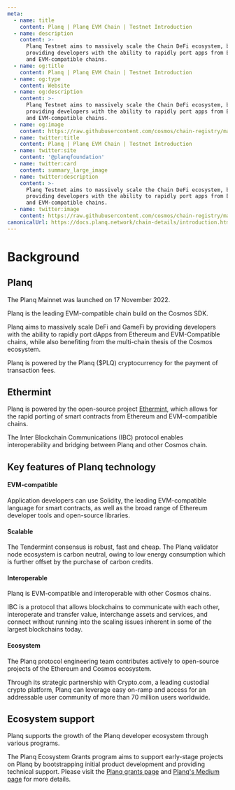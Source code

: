 ```yaml
---
meta:
  - name: title
    content: Planq | Planq EVM Chain | Testnet Introduction
  - name: description
    content: >-
      Planq Testnet aims to massively scale the Chain DeFi ecosystem, by
      providing developers with the ability to rapidly port apps from Ethereum
      and EVM-compatible chains.
  - name: og:title
    content: Planq | Planq EVM Chain | Testnet Introduction
  - name: og:type
    content: Website
  - name: og:description
    content: >-
      Planq Testnet aims to massively scale the Chain DeFi ecosystem, by
      providing developers with the ability to rapidly port apps from Ethereum
      and EVM-compatible chains.
  - name: og:image
    content: https://raw.githubusercontent.com/cosmos/chain-registry/master/planq/images/planq.png
  - name: twitter:title
    content: Planq | Planq EVM Chain | Testnet Introduction
  - name: twitter:site
    content: '@planqfoundation'
  - name: twitter:card
    content: summary_large_image
  - name: twitter:description
    content: >-
      Planq Testnet aims to massively scale the Chain DeFi ecosystem, by
      providing developers with the ability to rapidly port apps from Ethereum
      and EVM-compatible chains.
  - name: twitter:image
    content: https://raw.githubusercontent.com/cosmos/chain-registry/master/planq/images/planq.png
canonicalUrl: https://docs.planq.network/chain-details/introduction.html
---
```


# Background

## Planq

The Planq Mainnet was launched on 17 November 2022.

Planq is the leading EVM-compatible chain build on the Cosmos SDK.

Planq aims to massively scale DeFi and GameFi by providing developers with the ability to rapidly port dApps from Ethereum and EVM-Compatible chains, while also benefiting from the multi-chain thesis of the Cosmos ecosystem.

Planq is powered by the Planq ($PLQ) cryptocurrency for the payment of transaction fees.

## Ethermint

Planq is powered by the open-source project [Ethermint](https://github.com/evmos/ethermint), which allows for the rapid porting of smart contracts from Ethereum and EVM-compatible chains.

The Inter Blockchain Communications (IBC) protocol enables interoperability and bridging between Planq and other Cosmos chain.

## Key features of Planq technology

#### **EVM-compatible**

Application developers can use Solidity, the leading EVM-compatible language for smart contracts, as well as the broad range of Ethereum developer tools and open-source libraries.

#### **Scalable**

The Tendermint consensus is robust, fast and cheap. The Planq validator node ecosystem is carbon neutral, owing to low energy consumption which is further offset by the purchase of carbon credits.

#### **Interoperable**

Planq is EVM-compatible and interoperable with other Cosmos chains.

IBC is a protocol that allows blockchains to communicate with each other, interoperate and transfer value, interchange assets and services, and connect without running into the scaling issues inherent in some of the largest blockchains today.

#### Ecosystem

The Planq protocol engineering team contributes actively to open-source projects of the Ethereum and Cosmos ecosystem.

Through its strategic partnership with Crypto.com, a leading custodial crypto platform, Planq can leverage easy on-ramp and access for an addressable user community of more than 70 million users worldwide.

## Ecosystem support

Planq supports the growth of the Planq developer ecosystem through various programs.

The Planq Ecosystem Grants program aims to support early-stage projects on Planq by bootstrapping initial product development and providing technical support. Please visit the [Planq grants page](https://dorahacks.io/hackathon/planq/buidl) and [Planq's Medium page](https://medium.com/@planq) for more details.

###
